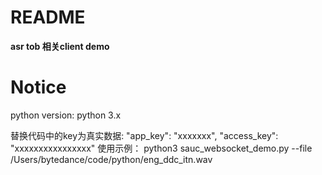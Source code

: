 # README

**asr tob 相关client demo**

# Notice
python version: python 3.x

替换代码中的key为真实数据:
    "app_key": "xxxxxxx",
    "access_key": "xxxxxxxxxxxxxxxx"
使用示例：
    python3 sauc_websocket_demo.py --file /Users/bytedance/code/python/eng_ddc_itn.wav



